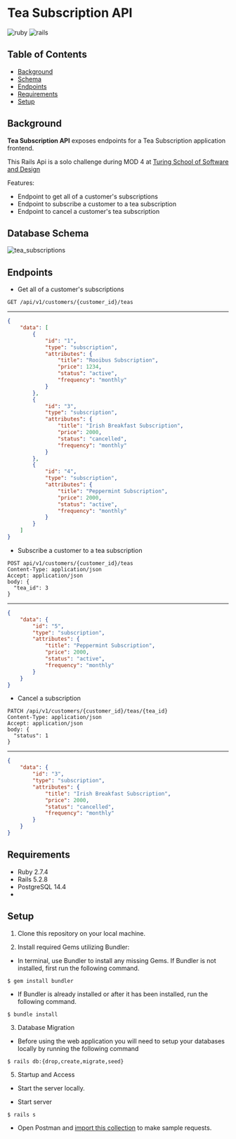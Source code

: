# Tea Subscription API

![ruby](https://img.shields.io/badge/Ruby-2.7.4-red)
![rails](https://img.shields.io/badge/Rails-5.2.8-red)

## Table of Contents
- [Background](#background)
- [Schema](#schema)
- [Endpoints](#endpoints)
- [Requirements](#requirements)
- [Setup](#setup)

## Background

**Tea Subscription API** exposes endpoints for a Tea Subscription application frontend. 

This Rails Api is a solo challenge during MOD 4 at [Turing School of Software and Design](https://www.turing.edu)

Features:
 - Endpoint to get all of a customer's subscriptions
 - Endpoint to subscribe a customer to a tea subscription
 - Endpoint to cancel a customer's tea subscription
 
## Database Schema
![tea_subscriptions](https://user-images.githubusercontent.com/93014155/182994624-180a412f-45bb-4774-9485-5764785449f3.png)


## Endpoints

- Get all of a customer's subscriptions
```shell
GET /api/v1/customers/{customer_id}/teas
```
---
```json
{
    "data": [
        {
            "id": "1",
            "type": "subscription",
            "attributes": {
                "title": "Rooibus Subscription",
                "price": 1234,
                "status": "active",
                "frequency": "monthly"
            }
        },
        {
            "id": "3",
            "type": "subscription",
            "attributes": {
                "title": "Irish Breakfast Subscription",
                "price": 2000,
                "status": "cancelled",
                "frequency": "monthly"
            }
        },
        {
            "id": "4",
            "type": "subscription",
            "attributes": {
                "title": "Peppermint Subscription",
                "price": 2000,
                "status": "active",
                "frequency": "monthly"
            }
        }
    ]
}
```

- Subscribe a customer to a tea subscription
```shell
POST api/v1/customers/{customer_id}/teas
Content-Type: application/json
Accept: application/json
body: {
  "tea_id": 3
}
```
---
```json
{
    "data": {
        "id": "5",
        "type": "subscription",
        "attributes": {
            "title": "Peppermint Subscription",
            "price": 2000,
            "status": "active",
            "frequency": "monthly"
        }
    }
}
```
- Cancel a subscription
```shell
PATCH /api/v1/customers/{customer_id}/teas/{tea_id}
Content-Type: application/json
Accept: application/json
body: {
  "status": 1
}
```
---
```json
{
    "data": {
        "id": "3",
        "type": "subscription",
        "attributes": {
            "title": "Irish Breakfast Subscription",
            "price": 2000,
            "status": "cancelled",
            "frequency": "monthly"
        }
    }
}
```

## Requirements

- Ruby 2.7.4
- Rails 5.2.8
- PostgreSQL 14.4
- 
## Setup
1. Clone this repository on your local machine.

2. Install required Gems utilizing Bundler: <br>
- In terminal, use Bundler to install any missing Gems. If Bundler is not installed, first run the following command.
```shell
$ gem install bundler
```

- If Bundler is already installed or after it has been installed, run the following command.
```shell
$ bundle install
```

3. Database Migration<br>
- Before using the web application you will need to setup your databases locally by running the following command
```shell
$ rails db:{drop,create,migrate,seed}
```

5. Startup and Access<br>
- Start the server locally.

- Start server
```shell
$ rails s
```

- Open Postman and [import this collection](https://github.com/wmedders21/tea_subscription/blob/main/Requests.postman_collection.json) to make sample requests.
